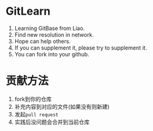 # GitLearn

1. Learning GitBase from Liao.
2. Find new resolution in network.
3. Hope can help others.
4. If you can supplement it, please try to supplement it.
5. You can fork into your github.



# 贡献方法
1. fork到你的仓库
2. 补充内容到对应的文件(如果没有则新建)
3. 发起`pull request`
4. 实践后没问题会合并到当前仓库
